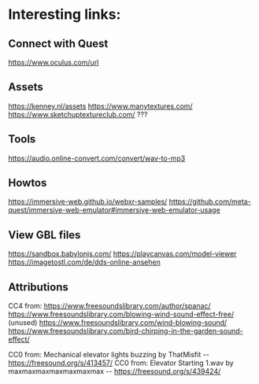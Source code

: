 # Interesting links:

## Connect with Quest

https://www.oculus.com/url

## Assets

https://kenney.nl/assets
https://www.manytextures.com/
https://www.sketchuptextureclub.com/ ???

## Tools

https://audio.online-convert.com/convert/wav-to-mp3

## Howtos

https://immersive-web.github.io/webxr-samples/
https://github.com/meta-quest/immersive-web-emulator#immersive-web-emulator-usage

## View GBL files

https://sandbox.babylonjs.com/
https://playcanvas.com/model-viewer
https://imagetostl.com/de/dds-online-ansehen

## Attributions

CC4 from: https://www.freesoundslibrary.com/author/spanac/
https://www.freesoundslibrary.com/blowing-wind-sound-effect-free/ (unused)
https://www.freesoundslibrary.com/wind-blowing-sound/
https://www.freesoundslibrary.com/bird-chirping-in-the-garden-sound-effect/

CC0 from: Mechanical elevator lights buzzing by ThatMisfit -- https://freesound.org/s/413457/
CC0 from: Elevator Starting 1.wav by maxmaxmaxmaxmaxmaxmax -- https://freesound.org/s/439424/
